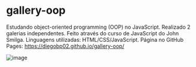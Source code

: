 # gallery-oop
Estudando object-oriented programming (OOP) no JavaScript.  Realizado 2 galerias independentes. Feito através do curso de JavaScript do John Smilga. Linguagens utilizadas: HTML/CSS/JavaScript.
Página no GitHub Pages: https://diegobp02.github.io/gallery-oop/

![image](https://user-images.githubusercontent.com/103163622/183016597-6c7af68d-dfe4-4106-938e-0dc295e5c096.png)
